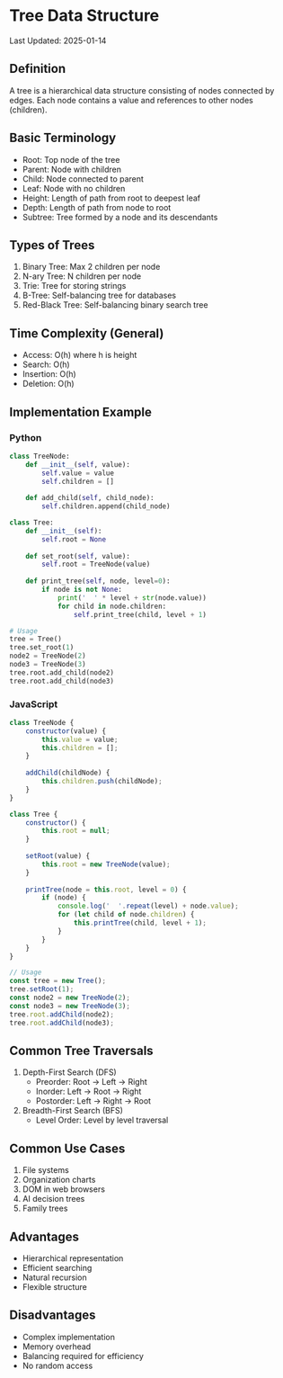# Tree Data Structure

Last Updated: 2025-01-14

## Definition
A tree is a hierarchical data structure consisting of nodes connected by edges. Each node contains a value and references to other nodes (children).

## Basic Terminology
- Root: Top node of the tree
- Parent: Node with children
- Child: Node connected to parent
- Leaf: Node with no children
- Height: Length of path from root to deepest leaf
- Depth: Length of path from node to root
- Subtree: Tree formed by a node and its descendants

## Types of Trees
1. Binary Tree: Max 2 children per node
2. N-ary Tree: N children per node
3. Trie: Tree for storing strings
4. B-Tree: Self-balancing tree for databases
5. Red-Black Tree: Self-balancing binary search tree

## Time Complexity (General)
- Access: O(h) where h is height
- Search: O(h)
- Insertion: O(h)
- Deletion: O(h)

## Implementation Example

### Python
```python
class TreeNode:
    def __init__(self, value):
        self.value = value
        self.children = []
        
    def add_child(self, child_node):
        self.children.append(child_node)

class Tree:
    def __init__(self):
        self.root = None
    
    def set_root(self, value):
        self.root = TreeNode(value)
        
    def print_tree(self, node, level=0):
        if node is not None:
            print('  ' * level + str(node.value))
            for child in node.children:
                self.print_tree(child, level + 1)

# Usage
tree = Tree()
tree.set_root(1)
node2 = TreeNode(2)
node3 = TreeNode(3)
tree.root.add_child(node2)
tree.root.add_child(node3)
```

### JavaScript
```javascript
class TreeNode {
    constructor(value) {
        this.value = value;
        this.children = [];
    }
    
    addChild(childNode) {
        this.children.push(childNode);
    }
}

class Tree {
    constructor() {
        this.root = null;
    }
    
    setRoot(value) {
        this.root = new TreeNode(value);
    }
    
    printTree(node = this.root, level = 0) {
        if (node) {
            console.log('  '.repeat(level) + node.value);
            for (let child of node.children) {
                this.printTree(child, level + 1);
            }
        }
    }
}

// Usage
const tree = new Tree();
tree.setRoot(1);
const node2 = new TreeNode(2);
const node3 = new TreeNode(3);
tree.root.addChild(node2);
tree.root.addChild(node3);
```

## Common Tree Traversals
1. Depth-First Search (DFS)
   - Preorder: Root -> Left -> Right
   - Inorder: Left -> Root -> Right
   - Postorder: Left -> Right -> Root
2. Breadth-First Search (BFS)
   - Level Order: Level by level traversal

## Common Use Cases
1. File systems
2. Organization charts
3. DOM in web browsers
4. AI decision trees
5. Family trees

## Advantages
- Hierarchical representation
- Efficient searching
- Natural recursion
- Flexible structure

## Disadvantages
- Complex implementation
- Memory overhead
- Balancing required for efficiency
- No random access
